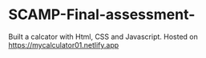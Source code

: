 # SCAMP-Final-assessment-

Built a calcator with Html, CSS and Javascript. Hosted on https://mycalculator01.netlify.app
